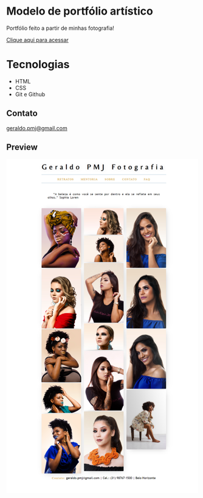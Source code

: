 # Modelo de portfólio artístico
Portfólio feito a partir de minhas fotografia!

[Clique aqui para acessar](https://geraldopmj.github.io/foto-portfolio/)

# Tecnologias

- HTML
- CSS
- Git e Github

## Contato

geraldo.pmj@gmail.com

## Preview

![preview](./preview/preview.png)
